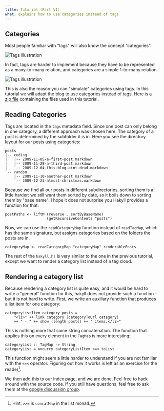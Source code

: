 ```yaml
---
title: Tutorial (Part VI)
what: explains how to use categories instead of tags
---
```


## Categories

Most people familiar with "tags" will also know the concept "categories".

![Tags illustration]($root/images/tutorial6-tags.png)

In fact, tags are harder to implement because they have to be represented as a
many-to-many relation, and categories are a simple 1-to-many relation.

![Tags illustration]($root/images/tutorial6-categories.png)

This is also the reason you can "simulate" categories using tags. In this
tutorial we will adapt the blog to use categories instead of tags. Here is
[a zip file](examples/categoryblog.zip) containing the files used in this
tutorial.

## Reading Categories

Tags are located in the `tags` metadata field. Since one post can only belong
in one category, a different approach was chosen here. The category of a post
is determined by the subfolder it is in. Here you see the directory layout for
our posts using categories:

    posts
    |-- coding
    |   |-- 2009-11-05-a-first-post.markdown
    |   |-- 2009-11-28-a-third-post.markdown
    |   `-- 2009-12-04-this-blog-aint-dead.markdown
    `-- random
        |-- 2009-11-10-another-post.markdown
        `-- 2009-12-23-almost-christmas.markdown

Because we find all our posts in different subdirectories, sorting them is a
little harder: we still want them sorted by date, so it boils down to sorting
them by "base name". I hope it does not surprise you Hakyll provides a function
for that:

~~~~~{.haskell}
postPaths <- liftM (reverse . sortByBaseName)
                   (getRecursiveContents "posts")
~~~~~

Now, we can use the `readCategoryMap` function instead of `readTagMap`, which
has the same signature, but assigns categories based on the folders the posts
are in.

~~~~~{.haskell}
categoryMap <- readCategoryMap "categoryMap" renderablePosts
~~~~~

The rest of the `hakyll.hs` is very similar to the one in the previous
tutorial, except we want to render a category list instead of a tag cloud.

## Rendering a category list

Because rendering a category list is quite easy, and it would be hard to
write a "general" function for this, hakyll does not provide such a function -
but it is not hard to write. First, we write an auxiliary function that produces
a list item for one category:

~~~~~{.haskell}
categoryListItem category posts =
    "<li>" ++ link category (categoryToUrl category)
    ++ " - " ++ show (length posts) ++ " items.</li>"
~~~~~

This is nothing more that some string concatenation. The function that applies
this on every element in the `TagMap` is more interesting:

~~~~~{.haskell}
categoryList :: TagMap -> String
categoryList = uncurry categoryListItem <=< toList
~~~~~

This function might seem a little harder to understand if you are not familiar
with the `<=<` operator. Figuring out how it works is left as an exercise for
the reader[^1].

[^1]: Hint: `>>=` is `concatMap` in the list monad.

We then add this to our index page, and we are done. Feel free to hack around
with the source code. If you still have questions, feel free to ask them at the
[google discussion group](http://groups.google.com/group/hakyll).
